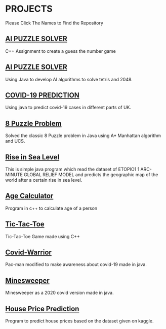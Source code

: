 # PROJECTS

Please Click The Names to Find the Repository

## [AI PUZZLE SOLVER](https://github.com/Pratham-Mittal/Guess-the-number)
C++ Assignment to create a guess the number game

## [AI PUZZLE SOLVER](https://github.com/Pratham-Mittal/AI-Puzzle-solver)
Using Java to develop AI algorithms to solve tetris and 2048.

## [COVID-19 PREDICTION](https://github.com/Pratham-Mittal/COVID-19-Prediction.git)
Using java to predict covid-19 cases in different parts of UK.

## [8 Puzzle Problem](https://github.com/Pratham-Mittal/8-PUZZLE-PROBLEM.git)
Solved the classic 8 Puzzle problem in Java using A* Manhattan algorithm and UCS.

## [Rise in Sea Level](https://github.com/Pratham-Mittal/Rise-in-sea-level-map-prediction.git)
This is simple java program which read the dataset of ETOPIO1 1 ARC-MINUTE GLOBAL RELIEF MODEL and predicts the geographic map of the world after a certain rise in sea level.

## [Age Calculator](https://github.com/Pratham-Mittal/AGE.git)
Program in c++ to calculate age of a person

## [Tic-Tac-Toe](https://github.com/Pratham-Mittal/TIC-TAC-TOE.git)
Tic-Tac-Toe Game made using C++

## [Covid-Warrior](https://github.com/Pratham-Mittal/PacMan)
Pac-man modified to make awareness about covid-19 made in java.

## [Minesweeper](https://github.com/Pratham-Mittal/Minesweeper)
Minesweeper as a 2020 covid version made in java.

## [House Price Prediction](https://github.com/Pratham-Mittal/House-Price-Prediction)
Program to predict house prices based on the dataset given on kaggle.

